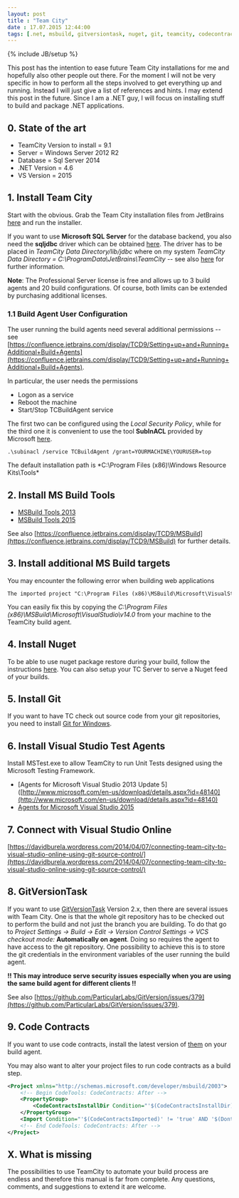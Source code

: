 ```yaml
---
layout: post
title : "Team City"
date : 17.07.2015 12:44:00
tags: [.net, msbuild, gitversiontask, nuget, git, teamcity, codecontracts]
---
```

{% include JB/setup %}

This post has the intention to ease future Team City installations for me and hopefully also other people out there. For the moment I will not be very specific in how to perform all the steps involved to get everything up and running. Instead I will just give a list of references and hints. I may extend this post in the future. Since I am a .NET guy, I will focus on installing stuff to build and package .NET applications.

## 0. State of the art

*   TeamCity Version to install = 9.1
*   Server = Windows Server 2012 R2
*   Database = Sql Server 2014
*   .NET Version = 4.6
*   VS Version = 2015

## 1. Install Team City

Start with the obvious. Grab the Team City installation files from JetBrains [here](https://www.jetbrains.com/teamcity/download/) and run the installer.

If you want to use **Microsoft SQL Server** for the database backend, you also need the **sqljdbc** driver which can be obtained [here](http://www.microsoft.com/download/en/details.aspx?displaylang=en&id=11774). The driver has to be placed in *TeamCity Data Directory/lib/jdbc* where on my system *TeamCity Data Directory = C:\ProgramData\JetBrains\TeamCity* -- see also [here](https://confluence.jetbrains.com/display/TCD9/Setting+up+an+External+Database#SettingupanExternalDatabase-MicrosoftSQLServer) for further information.

**Note**: The Professional Server license is free and allows up to 3 build agents and 20 build configurations. Of course, both limits can be extended by purchasing additional licenses.

### 1.1 Build Agent User Configuration

The user running the build agents need several additional permissions -- see [https://confluence.jetbrains.com/display/TCD9/Setting+up+and+Running+Additional+Build+Agents](https://confluence.jetbrains.com/display/TCD9/Setting+up+and+Running+Additional+Build+Agents).

In particular, the user needs the permissions

*   Logon as a service
*   Reboot the machine
*   Start/Stop TCBuildAgent service

The first two can be configured using the *Local Security Policy*, while for the third one it is convenient to use the tool **SubInACL** provided by Microsoft [here](http://www.microsoft.com/downloads/details.aspx?FamilyID=e8ba3e56-d8fe-4a91-93cf-ed6985e3927b&displaylang=en).

    .\subinacl /service TCBuildAgent /grant=YOURMACHINE\YOURUSER=top

The default installation path is *C:\Program Files (x86)\Windows Resource Kits\Tools\*

## 2. Install MS Build Tools

*   [MSBuild Tools 2013](http://www.microsoft.com/en-us/download/details.aspx?id=40760)
*   [MSBuild Tools 2015](http://www.microsoft.com/en-us/download/details.aspx?id=48159)

See also [https://confluence.jetbrains.com/display/TCD9/MSBuild](https://confluence.jetbrains.com/display/TCD9/MSBuild) for further details.

## 3. Install additional MS Build targets

You may encounter the following error when building web applications

    The imported project "C:\Program Files (x86)\MSBuild\Microsoft\VisualStudio\v14.0\WebApplications\ Microsoft.WebApplication.targets" was not found.

You can easily fix this by copying the *C:\Program Files (x86)\MSBuild\Microsoft\VisualStudio\v14.0* from your machine to the TeamCity build agent.

## 4. Install Nuget

To be able to use nuget package restore during your build, follow the instructions [here](https://confluence.jetbrains.com/display/TCD9/NuGet). You can also setup your TC Server to serve a Nuget feed of your builds.

## 5. Install Git

If you want to have TC check out source code from your git repositories, you need to install [Git for Windows](http://msysgit.github.io/).

## 6. Install Visual Studio Test Agents

Install MSTest.exe to allow TeamCity to run Unit Tests designed using the Microsoft Testing Framework.

*   [Agents for Microsoft Visual Studio 2013 Update 5]([http://www.microsoft.com/en-us/download/details.aspx?id=48140](http://www.microsoft.com/en-us/download/details.aspx?id=48140)
*   [Agents for Microsoft Visual Studio 2015](https://www.microsoft.com/en-us/download/details.aspx?id=48152)

## 7. Connect with Visual Studio Online

[https://davidburela.wordpress.com/2014/04/07/connecting-team-city-to-visual-studio-online-using-git-source-control/](https://davidburela.wordpress.com/2014/04/07/connecting-team-city-to-visual-studio-online-using-git-source-control/)

## 8. GitVersionTask

If you want to use [GitVersionTask](https://github.com/GitTools/GitVersion) Version 2.x, then there are several issues with Team City. One is that the whole git repository has to be checked out to perform the build and not just the branch you are building. To do that go to *Project Settings -> Build -> Edit -> Version Control Settings -> VCS checkout mode:* **Automatically on agent**. Doing so requires the agent to have access to the git repository. One possibility to achieve this is to store the git credentials in the environment variables of the user running the build agent.

**!! This may introduce serve security issues especially when you are using the same build agent for different clients !!**

See also [https://github.com/ParticularLabs/GitVersion/issues/379](https://github.com/ParticularLabs/GitVersion/issues/379).

## 9. Code Contracts

If you want to use code contracts, install the latest version of [them](https://visualstudiogallery.msdn.microsoft.com/1ec7db13-3363-46c9-851f-1ce455f66970) on your build agent.

You may also want to alter your project files to run code contracts as a build step.

``` xml
<Project xmlns="http://schemas.microsoft.com/developer/msbuild/2003">
    <!-- Begin CodeTools: CodeContracts: After -->
    <PropertyGroup>
        <CodeContractsInstallDir Condition="'$(CodeContractsInstallDir)'==''">C:\Program Files (x86)\Microsoft\Contracts\</CodeContractsInstallDir>
    </PropertyGroup>
    <Import Condition="'$(CodeContractsImported)' != 'true' AND '$(DontImportCodeContracts)' != 'true'" Project="$(CodeContractsInstallDir)MsBuild\v12.0\Microsoft.CodeContracts.targets" />
    <!-- End CodeTools: CodeContracts: After -->
</Project>
```

## X. What is missing

The possibilities to use TeamCity to automate your build process are endless and therefore this manual is far from complete. Any questions, comments, and suggestions to extend it are welcome.
